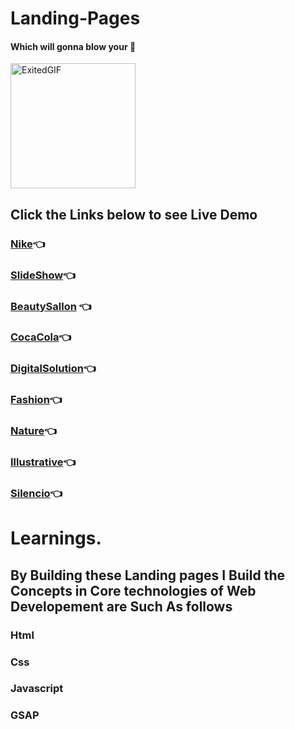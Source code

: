 # Landing-Pages
#### Which will gonna blow your 🤯 
<img src="https://media4.giphy.com/media/7kn27lnYSAE9O/200.webp?cid=ecf05e47m2a1qld7o93vsytd8wg19koyhd1r5e5ne7inp34w&ep=v1_gifs_search&rid=200.webp&ct=g" alt="ExitedGIF" width="200">

## Click the Links below to see Live Demo

### [Nike](https://abhay-on-git.github.io/Landing-Pages/Nike_8)👈
### [SlideShow](https://abhay-on-git.github.io/Landing-Pages/SlideShow_6)👈
### [BeautySallon](https://abhay-on-git.github.io/Landing-Pages/BeautySallon_2) 👈
### [CocaCola](https://abhay-on-git.github.io/Landing-Pages/CocaCola_9)👈
### [DigitalSolution](https://abhay-on-git.github.io/Landing-Pages/Digital_5)👈
### [Fashion](https://abhay-on-git.github.io/Landing-Pages/Fashion_3)👈
### [Nature](https://abhay-on-git.github.io/Landing-Pages/Nature_4)👈
### [Illustrative](https://abhay-on-git.github.io/Landing-Pages/illustrative_7)👈
### [Silencio](https://abhay-on-git.github.io/Landing-Pages/silencio)👈


# Learnings.

## By Building these Landing pages I Build the Concepts in Core technologies of Web Developement are Such As follows
### Html
### Css
### Javascript
### GSAP
